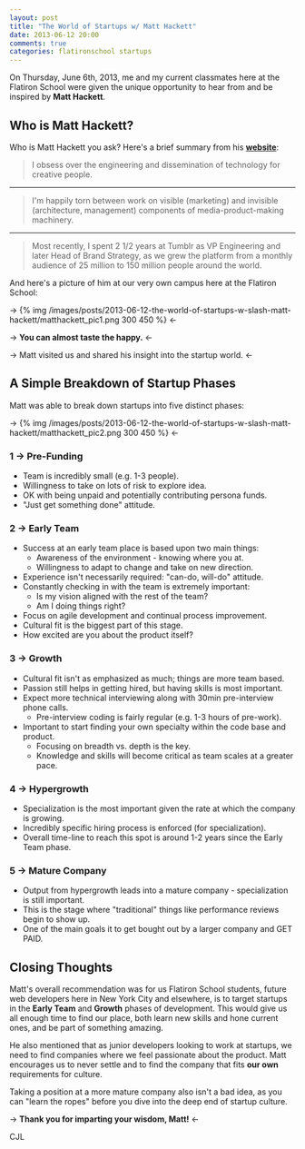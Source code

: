 ```yaml
---
layout: post
title: "The World of Startups w/ Matt Hackett"
date: 2013-06-12 20:00
comments: true
categories: flatironschool startups
---
```


On Thursday, June 6th, 2013, me and my current classmates here at the Flatiron School were given the unique opportunity to hear from and be inspired by **Matt Hackett**.

## Who is Matt Hackett?

Who is Matt Hackett you ask? Here's a brief summary from his **[website](http://matthackett.net/ "Website of Matt Hackett")**:

>I obsess over the engineering and dissemination of technology for creative people. 

---

>I'm happily torn between work on visible (marketing) and invisible (architecture, management) components of media-product-making machinery. 

---

>Most recently, I spent 2 1/2 years at Tumblr as VP Engineering and later Head of Brand Strategy, as we grew the platform from a monthly audience of 25 million to 150 million people around the world.

And here's a picture of him at our very own campus here at the Flatiron School:

-> {% img /images/posts/2013-06-12-the-world-of-startups-w-slash-matt-hackett/matthackett_pic1.png 300 450 %} <-

-> **You can almost taste the happy.** <-

-> Matt visited us and shared his insight into the startup world. <-

## A Simple Breakdown of Startup Phases

Matt was able to break down startups into five distinct phases:

-> {% img /images/posts/2013-06-12-the-world-of-startups-w-slash-matt-hackett/matthackett_pic2.png 300 450 %} <-

### 1 -> Pre-Funding

* Team is incredibly small (e.g. 1-3 people).
* Willingness to take on lots of risk to explore idea.
* OK with being unpaid and potentially contributing persona funds.
* "Just get something done" attitude.


### 2 -> Early Team

* Success at an early team place is based upon two main things:
    * Awareness of the environment - knowing where you at.
    * Willingness to adapt to change and take on new direction.
* Experience isn't necessarily required: "can-do, will-do" attitude.
* Constantly checking in with the team is extremely important:
    * Is my vision aligned with the rest of the team?
    * Am I doing things right?
* Focus on agile development and continual process improvement.
* Cultural fit is the biggest part of this stage.
* How excited are you about the product itself?

### 3 -> Growth

* Cultural fit isn't as emphasized as much; things are more team based.
* Passion still helps in getting hired, but having skills is most important.
* Expect more technical interviewing along with 30min pre-interview phone calls.
    * Pre-interview coding is fairly regular (e.g. 1-3 hours of pre-work).
* Important to start finding your own specialty within the code base and product.
    * Focusing on breadth vs. depth is the key.
    * Knowledge and skills will become critical as team scales at a greater pace.

### 4 -> Hypergrowth

* Specialization is the most important given the rate at which the company is growing.
* Incredibly specific hiring process is enforced (for specialization).
* Overall time-line to reach this spot is around 1-2 years since the Early Team phase.

### 5 -> Mature Company

* Output from hypergrowth leads into a mature company - specialization is still important.
* This is the stage where "traditional" things like performance reviews begin to show up.
* One of the main goals it to get bought out by a larger company and GET PAID.

## Closing Thoughts

Matt's overall recommendation was for us Flatiron School students, future web developers here in New York City and elsewhere, is to target startups in the **Early Team** and **Growth** phases of development. This would give us all enough time to find our place, both learn new skills and hone current ones, and be part of something amazing.  

He also mentioned that as junior developers looking to work at startups, we need to find companies where we feel passionate about the product. Matt encourages us to never settle and to find the company that fits **our own** requirements for culture.

Taking a position at a more mature company also isn't a bad idea, as you can "learn the ropes" before you dive into the deep end of startup culture.  

-> **Thank you for imparting your wisdom, Matt!** <-
  
CJL
